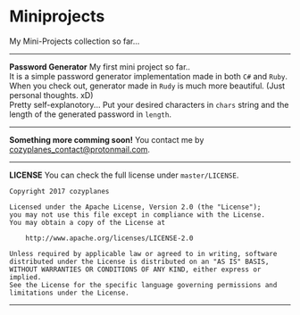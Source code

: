 # Miniprojects
My Mini-Projects collection so far...

---
**Password Generator**
My first mini project so far..     
It is a simple password generator implementation made in both `C#` and `Ruby`. When you check out, generator made in `Rudy` is much more beautiful. (Just personal thoughts. xD)    
Pretty self-explanotory... Put your desired characters in `chars` string and the length of the generated password in `length`.

---
**Something more comming soon!**
You contact me by cozyplanes_contact@protonmail.com.

---
**LICENSE**
You can check the full license under `master/LICENSE`.
   ```
   Copyright 2017 cozyplanes

   Licensed under the Apache License, Version 2.0 (the "License");
   you may not use this file except in compliance with the License.
   You may obtain a copy of the License at

       http://www.apache.org/licenses/LICENSE-2.0

   Unless required by applicable law or agreed to in writing, software
   distributed under the License is distributed on an "AS IS" BASIS,
   WITHOUT WARRANTIES OR CONDITIONS OF ANY KIND, either express or implied.
   See the License for the specific language governing permissions and
   limitations under the License.
   ```
   
---
